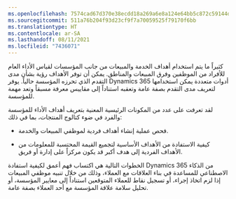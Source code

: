 ```yaml
---
ms.openlocfilehash: 7574cad67d370e38ecdd18a269a6e8a124e64bb5c872c59144ddebd13135bc7d
ms.sourcegitcommit: 511a76b204f93d23cf9f7a70059525f79170f6bb
ms.translationtype: HT
ms.contentlocale: ar-SA
ms.lasthandoff: 08/11/2021
ms.locfileid: "7436071"
---
```

كثيراً ما يتم استخدام أهداف الخدمة والمبيعات من جانب المؤسسات لقياس الأداء العام للأفراد من الموظفين وفرق المبيعات والمناطق. يمكن أن توفر الأهداف رؤية بشأن مدى التقدم الذي تحرزه المؤسسة حالياً. يوفر Dynamics 365 أدوات متعددة يمكن استخدامها لتعريف مدى التقدم بصفة عامة وتعقبه استناداً إلى مقاييس معرفة مسبقاً وتعد مهمة للمؤسسة.

لقد تعرفت على عدد من المكونات الرئيسية المعنية بتعريف أهداف الأداء للمؤسسة والفرد في ضوء كتالوج المنتجات، بما في ذلك:

-   فحص عملية إنشاء أهداف فردية لموظفي المبيعات والخدمة.

-   كيفية الاستفادة من الأهداف الأساسية لتجميع القيمة المحتسبة للمعلومات من الأهداف الفردية إلى هدف أكبر قد يكون مركزاً على إدارة أو فريق.

الخطوات التالية هي اكتساب فهم أعمق لكيفية استفادة Dynamics 365 من الذكاء الاصطناعي للمساعدة في بناء العلاقات مع العملاء، وذلك من خلال تنبيه موظفي المبيعات إذا لزم اتخاذ إجراء، أو تسجيل نقاط للعملاء المتوقعين استناداً إلى معايير المؤسسة، أو تحليل سلامة علاقة المؤسسة مع أحد العملاء بصفة عامة.
